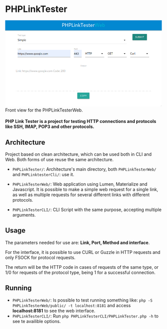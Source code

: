 # PHPLinkTester
![Alt text](image.png)
Front view for the PHPLinkTesterWeb.
#### PHP Link Tester is a project for testing HTTP connections and protocols like SSH, IMAP, POP3 and other protocols.

## Architecture
Project based on clean architecture, which can be used both in CLI and Web. Both forms of use reuse the same architecture.

* `PHPLinkTester/`: Architecture's main directory, both `PHPLinkTesterWeb/` and `PHPLinktesterCli/`: use it.

* `PHPLinkTesterWeb/`: Web application using Lumen, Materialize and Javascript. It is possible to make a simple web request for a single link, as well as multiple requests for several different links with different protocols.

* `PHPLinkTesterCLI/`: CLI Script with the same purpose, accepting multiple arguments.

## Usage
The parameters needed for use are: **Link, Port, Method and interface**.

For the interface, it is possible to use CURL or Guzzle in HTTP requests and only FSOCK for protocol requests.

The return will be the HTTP code in cases of requests of the same type, or 1/0 for requests of the protocol type, being 1 for a successful connection.

## Running 
* `PHPLinkTesterWeb/`: Is possible to test running something like: `php -S PHPLinkTesterWeb/public/ -t localhost:8181` and access **localhost:8181** to see the web interface.
* `PHPLinkTesterCLI/`: Run `php PHPLinkTesterCLI/PHPLinkTester.php -h` to see te availible options.